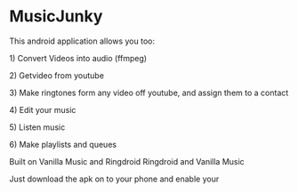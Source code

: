 MusicJunky
==========

This android application allows you too:
 
  <p>1) Convert Videos into audio (ffmpeg) </p>
  <p>2) Getvideo from youtube </p>
  <p>3) Make ringtones form any video off youtube, and assign them to a contact</p>
  <p>4) Edit your music</p>
  <p>5) Listen music</p>
  <p>6) Make playlists and queues </p>
  
  Built on Vanilla Music and Ringdroid Ringdroid and Vanilla Music 
  


Just download the apk on to your phone and enable your 
